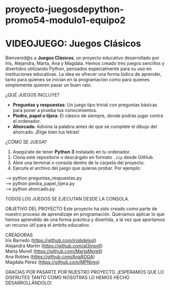 # proyecto-juegosdepython-promo54-modulo1-equipo2
# VIDEOJUEGO: Juegos Clásicos

Bienvenid@s a **Juegos Clásicos**, un proyecto educativo desarrollado por Iris, Alejandra, Marta, Ana y Magdala. Hemos creado tres juegos sencillos y divertidos utilizando Python, pensados especialmente para su uso en instituciones educativas. La idea es ofrecer una forma lúdica de aprender, tanto para quienes se inician en la programación como para quienes simplemente quieren pasar un buen rato.

¿QUÉ JUEGOS INCLUYE?
- **Preguntas y respuestas**: Un juego tipo trivial con preguntas básicas para poner a prueba tus conocimientos.
- **Piedra, papel o tijera**: El clásico de siempre, donde podrás jugar contra el ordenador.
- **Ahorcado**: Adivina la palabra antes de que se complete el dibujo del ahorcado. ¡Elige bien tus letras!

¿CÓMO SE JUEGA?
1. Asegúrate de tener **Python 3** instalado en tu ordenador.
2. Clona este repositorio o descárgalo en formato `.zip` desde GitHub.
3. Abre una terminal o consola dentro de la carpeta del proyecto.
4. Ejecuta el archivo del juego que quieras probar. Por ejemplo:

--> python preguntas_respuestas.py  
--> python piedra_papel_tijera.py  
--> python ahorcado.py

TODOS LOS JUEGOS SE EJECUTAN DESDE LA CONSOLA.

OBJETIVO DEL PROYECTO
Este proyecto ha sido creado como parte de nuestro proceso de aprendizaje en programación. Queríamos aplicar lo que hemos aprendido de una forma práctica y divertida, a la vez que aportamos un recurso útil para el ámbito educativo.

CREADORAS  
Iris Barredo (https://github.com/irisbdelsol)  
Alejandra Martin (https://github.com/al3msvll)  
Marta Morell (https://github.com/MartaMorell)  
Ana Robles (https://github.com/AnaROGA)  
Magdala Pérez (https://github.com/MPNimo)

GRACIAS POR PASARTE POR NUESTRO PROYECTO. ¡ESPERAMOS QUE LO DISFRUTES TANTO COMO NOSOTRAS LO HEMOS HECHO DESARROLLÁNDOLO! 
